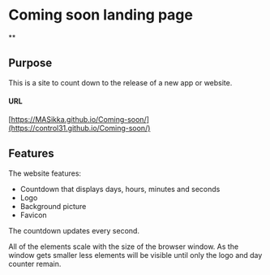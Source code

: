 # Coming soon landing page
**
## Purpose
This is a site to count down to the release of a new app or website.
#### URL
[https://MASikka.github.io/Coming-soon/](https://control31.github.io/Coming-soon/)

## Features
The website features:
* Countdown that displays days, hours, minutes and seconds
* Logo
* Background picture  
* Favicon

The countdown updates every second.

All of the elements scale with the size of the browser window.
As the window gets smaller less elements will be visible until only the logo and day counter remain.



